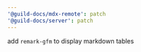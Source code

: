 ```yaml
---
'@guild-docs/mdx-remote': patch
'@guild-docs/server': patch
---
```


add `remark-gfm` to display markdown tables
